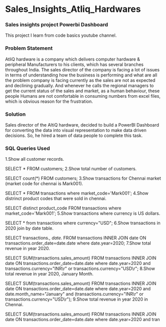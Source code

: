 <h1>Sales_Insights_Atliq_Hardwares</h1>

<h3>Sales insights project Powerbi Dashboard</h3>

This project I learn from code basics youtube channel.

<h3>Problem Statement</h3>

AtliQ hardware is a company which delivers computer hardware & peripheral Manufacturers to his clients, which has several branches throughout India. The sales director of the company is facing a lot of issues in terms of understanding how the business is performing and what are all the problem company is facing currently as the sales are not as expected and declining gradually. And whenever he calls the regional managers to get the current status of the sales and market, as a human behaviour, these people Humans are not comfortable in consuming numbers from excel files, which is obvious reason for the frustration.

<h3>Solution</h3>

Sales director of the AltiQ hardware, decided to build a PowerBI Dashboard for converting the data into visual representation to make data driven decisions. So, he hired a team of data people to complete this task.

<h3>SQL Queries Used</h3>

1.Show all customer records.

SELECT * FROM customers; 
2.Show total number of customers.

SELECT count(*) FROM customers;
3.Show transactions for Chennai market (market code for chennai is Mark001).

SELECT * FROM transactions where market_code='Mark001'; 
4.Show distrinct product codes that were sold in chennai.

SELECT distinct product_code FROM transactions where market_code='Mark001';
5.Show transactions where currency is US dollars.

SELECT * from transactions where currency="USD";
6.Show transactions in 2020 join by date table.

SELECT transactions.*, date.* FROM transactions INNER JOIN date ON transactions.order_date=date.date where date.year=2020;
7.Show total revenue in year 2020.

SELECT SUM(transactions.sales_amount) FROM transactions INNER JOIN date ON transactions.order_date=date.date where date.year=2020 and transactions.currency="INR\r"     or transactions.currency="USD\r";
8.Show total revenue in year 2020, January Month.

SELECT SUM(transactions.sales_amount) FROM transactions INNER JOIN date ON transactions.order_date=date.date where date.year=2020 and date.month_name="January"     and (transactions.currency="INR\r" or transactions.currency="USD\r");
9.Show total revenue in year 2020 in Chennai.

SELECT SUM(transactions.sales_amount) FROM transactions INNER JOIN date ON transactions.order_date=date.date where date.year=2020 and tran

